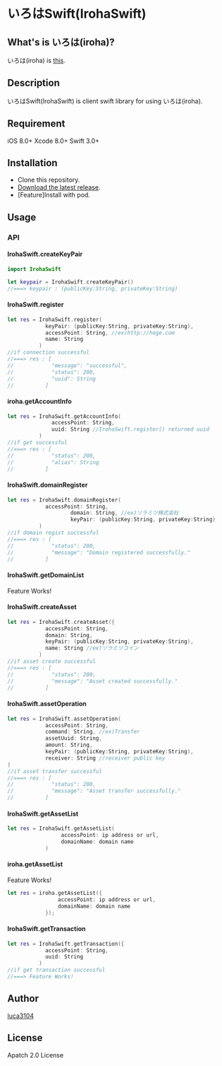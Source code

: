 # いろはSwift(IrohaSwift)

## What's is いろは(iroha)?  
いろは(iroha) is [this](https://github.com/soramitsu/iroha).

## Description  
いろはSwift(IrohaSwift) is client swift library for using いろは(iroha).

## Requirement  
iOS 8.0+
Xcode 8.0+
Swift 3.0+

## Installation  
*  Clone this repository.
*  [Download the latest release]().
*  [Feature]Install with pod.

## Usage
### API
#### IrohaSwift.createKeyPair
```swift
import IrohaSwift

let keypair = IrohaSwift.createKeyPair()
//===> keypair : (publicKey:String, privateKey:String)
```
#### IrohaSwift.register

```swift
let res = IrohaSwift.register(
            keyPair: (publicKey:String, privateKey:String),
            accessPoint: String, //ex)http://hoge.com
            name: String
          )
//if connection successful
//===> res : [
//            "message": "successful",
//            "status": 200,
//            "uuid": String
//          ]
```

#### iroha.getAccountInfo

```swift
let res = IrohaSwift.getAccountInfo(
              accessPoint: String,
              uuid: String //IrohaSwift.register() returned uuid
          )
//if get successful
//===> res : [
//            "status": 200,
//            "alias": String
//          ]
```
#### IrohaSwift.domainRegister

```swift
let res = IrohaSwift.domainRegister(
            accessPoint: String,
     				domain: String, //ex)ソラミツ株式会社
     				keyPair: (publicKey:String, privateKey:String)
          )
//if domain regist successful
//===> res : [
//            "status": 200,
//            "message": "Domain registered successfully."
//          ]
```

#### IrohaSwift.getDomainList
Feature Works!

#### IrohaSwift.createAsset

```swift
let res = IrohaSwift.createAsset({
            accessPoint: String,
            domain: String,
            keyPair: (publicKey:String, privateKey:String),
            name: String //ex)ソラミツコイン
          )
//if asset create successful
//===> res : [
//            "status": 200,
//            "message": "Asset created successfully."
//          ]  
```

#### IrohaSwift.assetOperation

```swift
let res = IrohaSwift.assetOperation(
            accessPoint: String,
            command: String, //ex)Transfer
            assetUuid: String,
            amount: String,
            keyPair: (publicKey:String, privateKey:String),
            receiver: String //receiver public key
)
//if asset transfer successful
//===> res : [
//            "status": 200,
//            "message": "Asset transfer successfully."
//          ]
```

#### IrohaSwift.getAssetList

```swift
let res = IrohaSwift.getAssetList(
				 accessPoint: ip address or url,
 				 domainName: domain name
			)
```

#### iroha.getAssetList
Feature Works!
```swift
let res = iroha.getAssetList({
 				accessPoint: ip address or url,
 				domainName: domain name
			});
```

#### IrohaSwift.getTransaction

```swift
let res = IrohaSwift.getTransaction({
            accessPoint: String,
            uuid: String
          )
//if get transaction successful
//===> Feature Works!
```

## Author  
[luca3104](https://github.com/luca3104)

## License
Apatch 2.0 License
